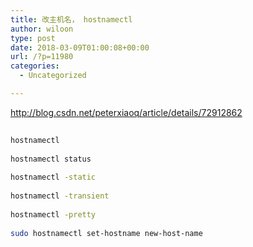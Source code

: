```yaml
---
title: 改主机名， hostnamectl
author: wiloon
type: post
date: 2018-03-09T01:00:08+00:00
url: /?p=11980
categories:
  - Uncategorized

---
```

http://blog.csdn.net/peterxiaoq/article/details/72912862

```bash
  
hostnamectl
  
hostnamectl status
  
hostnamectl -static
  
hostnamectl -transient
  
hostnamectl -pretty
  
sudo hostnamectl set-hostname new-host-name

```